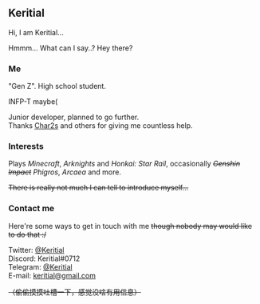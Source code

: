 ## Keritial  

Hi, I am Keritial...

Hmmm... What can I say..? Hey there?

### Me

"Gen Z". High school student.

INFP-T maybe(

Junior developer, planned to go further.  
Thanks [Char2s](https://github.com/TheNightmareX) and others for giving me countless help.

### Interests

Plays *Minecraft*, *Arknights* and *Honkai: Star Rail*, occasionally ~~*Genshin Impact*~~ *Phigros*, *Arcaea* and more.

~~There is really not much I can tell to introduce myself...~~

### Contact me

Here're some ways to get in touch with me ~~though nobody may would like to do that :/~~

Twitter: [@Keritial](https://twitter.com/Keritial)  
Discord: Keritial#0712  
Telegram: [@Keritial](https://t.me/Keritial)  
E-mail: [keritial@gmail.com](mailto:keritial@gmail.com)  


~~（偷偷摸摸吐槽一下，感觉没啥有用信息）~~
